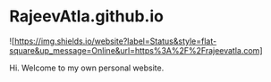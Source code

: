 
# RajeevAtla.github.io

![https://img.shields.io/website?label=Status&style=flat-square&up_message=Online&url=https%3A%2F%2Frajeevatla.com]

Hi.
Welcome to my own personal website.
